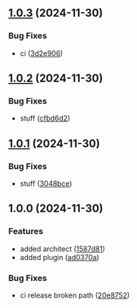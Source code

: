 ## [1.0.3](https://github.com/alemazzo/architect-semantic-release/compare/1.0.2...1.0.3) (2024-11-30)

### Bug Fixes

* ci ([3d2e906](https://github.com/alemazzo/architect-semantic-release/commit/3d2e906390a5bed79f78c64570a648226c7b25ec))

## [1.0.2](https://github.com/alemazzo/architect-semantic-release/compare/1.0.1...1.0.2) (2024-11-30)

### Bug Fixes

* stuff ([cfbd6d2](https://github.com/alemazzo/architect-semantic-release/commit/cfbd6d232ccad76cd519d14037160ee117ffd385))

## [1.0.1](https://github.com/alemazzo/architect-semantic-release/compare/1.0.0...1.0.1) (2024-11-30)

### Bug Fixes

* stuff ([3048bce](https://github.com/alemazzo/architect-semantic-release/commit/3048bce0b20da483892bcfd47fa0ffdeb06cd790))

## 1.0.0 (2024-11-30)

### Features

* added architect ([1587d81](https://github.com/alemazzo/architect-semantic-release/commit/1587d81c58e08e837a79a38412b68ab48b9a6301))
* added plugin ([ad0370a](https://github.com/alemazzo/architect-semantic-release/commit/ad0370ad4533e97cc8899f303169526facf11ce4))

### Bug Fixes

* ci release broken path ([20e8752](https://github.com/alemazzo/architect-semantic-release/commit/20e87523e4c6467ed0bc06cb40cf04352d5fb9f1))
